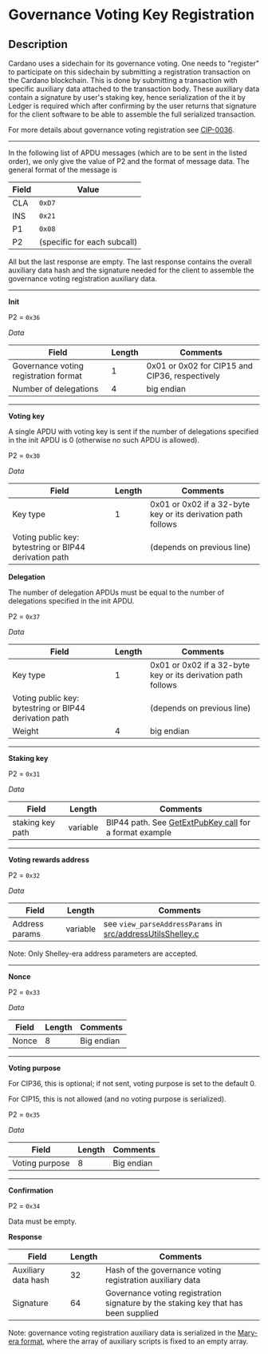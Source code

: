 # Governance Voting Key Registration

## Description

Cardano uses a sidechain for its governance voting. One needs to "register" to participate on this sidechain by submitting a registration transaction on the Cardano blockchain. This is done by submitting a transaction with specific auxiliary data attached to the transaction body. These auxiliary data contain a signature by user's staking key, hence serialization of the it by Ledger is required which after confirming by the user returns that signature for the client software to be able to assemble the full serialized transaction.

For more details about governance voting registration see [CIP-0036](https://cips.cardano.org/cips/cip36/).

---

In the following list of APDU messages (which are to be sent in the listed order), we only give the value of P2 and the format of message data. The general format of the message is

|Field|Value|
|-----|-----|
| CLA | `0xD7` |
| INS | `0x21` |
|  P1 | `0x08` |
|  P2 | (specific for each subcall) |

All but the last response are empty. The last response contains the overall auxiliary data hash and the signature needed for the client to assemble the governance voting registration auxiliary data.

---

**Init**

P2 = `0x36`

*Data*

|Field| Length | Comments|
|-----|--------|---------|
|Governance voting registration format |  1 | 0x01 or 0x02 for CIP15 and CIP36, respectively|
|Number of delegations                 |  4 | big endian |

---

**Voting key**

A single APDU with voting key is sent if the number of delegations specified in the init APDU is 0 (otherwise no such APDU is allowed).

P2 = `0x30`

*Data*

|Field| Length | Comments|
|-----|--------|---------|
|Key type                                               |   1 | 0x01 or 0x02 if a 32-byte key or its derivation path follows |
|Voting public key: bytestring or BIP44 derivation path |     | (depends on previous line) |


**Delegation**

The number of delegation APDUs must be equal to the number of delegations specified in the init APDU.

P2 = `0x37`

*Data*

|Field| Length | Comments|
|-----|--------|---------|
|Key type                                               |   1 | 0x01 or 0x02 if a 32-byte key or its derivation path follows |
|Voting public key: bytestring or BIP44 derivation path |     | (depends on previous line) |
|Weight                                                 |   4 | big endian |

---

**Staking key**

P2 = `0x31`

*Data*

|Field| Length | Comments|
|-----|--------|---------|
|staking key path      | variable | BIP44 path. See [GetExtPubKey call](ins_get_extended_public_key.md) for a format example |

---

**Voting rewards address**

P2 = `0x32`

*Data*

|Field| Length | Comments|
|-----|--------|--------|
|Address params | variable | see `view_parseAddressParams` in [src/addressUtilsShelley.c](../src/addressUtilsShelley.c)|

Note: Only Shelley-era address parameters are accepted.

---

**Nonce**

P2 = `0x33`

*Data*

|Field| Length | Comments|
|-----|--------|--------|
|Nonce| 8| Big endian|

---

**Voting purpose**

For CIP36, this is optional; if not sent, voting purpose is set to the default 0.

For CIP15, this is not allowed (and no voting purpose is serialized).

P2 = `0x35`

*Data*

|Field         | Length | Comments  |
|--------------|--------|-----------|
|Voting purpose|       8| Big endian|

---

**Confirmation**

P2 = `0x34`

Data must be empty.

**Response**

|Field|Length| Comments|
|-----|-----|-----|
| Auxiliary data hash | 32 | Hash of the governance voting registration auxiliary data|
| Signature |64| Governance voting registration signature by the staking key that has been supplied|

Note: governance voting registration auxiliary data is serialized in the [Mary-era format](https://github.com/input-output-hk/cardano-ledger-specs/blob/dcdbc38eb9caea16485827bd095d5adcdcca0aba/shelley-ma/shelley-ma-test/cddl-files/shelley-ma.cddl#L214), where the array of auxiliary scripts is fixed to an empty array.
